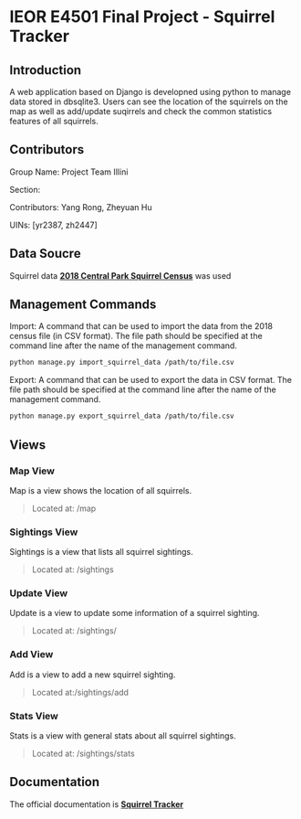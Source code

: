 # IEOR E4501 Final Project - Squirrel Tracker

## Introduction

A web application based on Django is developned using python to manage data stored in dbsqlite3. Users can see the location of the squirrels on the map as well as add/update suqirrels and check the common statistics features of all squirrels. 

## Contributors

Group Name: Project Team Illini

Section: 

Contributors: Yang Rong, Zheyuan Hu

UINs: [yr2387, zh2447]

## Data Soucre

Squirrel data [**2018 Central Park Squirrel Census**](https://data.cityofnewyork.us/Environment/2018-Central-Park-Squirrel-Census-Squirrel-Data/vfnx-vebw) was used

## Management Commands
Import: A command that can be used to import the data from the 2018 census file (in CSV format). The file path should be specified at the command line after the name of the management command. 

```sh
python manage.py import_squirrel_data /path/to/file.csv
```

Export: A command that can be used to export the data in CSV format. The file path should be specified at the command line after the name of the management command.

```sh
python manage.py export_squirrel_data /path/to/file.csv
```

## Views

### Map View    
Map is a view shows the location of all squirrels. 
>Located at: /map    

### Sightings View   
Sightings is a view that lists all squirrel sightings.
>Located at: /sightings   

### Update View   
Update is a view to update some information of a squirrel sighting.    
>Located at: /sightings/<unique-squirrel-id>    

### Add View   
Add is a view to add a new squirrel sighting.   
>Located at:/sightings/add     

### Stats View   
Stats is a view with general stats about all squirrel sightings.
>Located at: /sightings/stats   

## Documentation
The official documentation is [**Squirrel Tracker**](https://docs.google.com/document/d/1SPv3fMDKiemrR86rD-S9ecvI2npz3PljDzwCfxK2x5g/edit)

